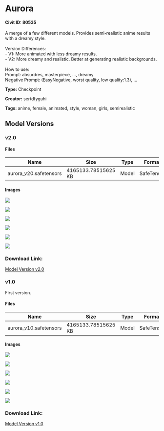 # Aurora

#### Civit ID: 80535

<p>A merge of a few different models. Provides semi-realistic anime results with a dreamy style.<br /><br />Version Differences:<br />- V1: More animated with less dreamy results.<br />- V2: More dreamy and realistic. Better at generating realistic backgrounds.<br /><br />How to use:<br />Prompt: absurdres, masterpiece, ..., dreamy<br />Negative Prompt: (EasyNegative, worst quality, low quality:1.3), ...</p>

**Type:** Checkpoint

**Creator:** sertdfyguhi

**Tags:** anime, female, animated, style, woman, girls, semirealistic

## Model Versions

### v2.0



#### Files

| Name | Size | Type | Format | Download Url | AutoV1 | AutoV2 | SHA256 | CRC32 | BLAKE3 |
| --- | --- | --- | --- | --- | --- | --- | --- | --- | --- |
| aurora_v20.safetensors | 4165133.78515625 KB | Model | SafeTensor | https://civitai.com/api/download/models/88373 | 32686701 | E9E1AD0831 | E9E1AD08315318492C6ED7AC2711004311D7137A966C70EF1D2392CF03B9BAFA | D855EB4A | 287920C4DA64126394DF3F7E27460E70B67B1D53929D87B049FCCCDA1D2DD6A1 |

#### Images

<p><img src="https://image.civitai.com/xG1nkqKTMzGDvpLrqFT7WA/47e3312a-1b1f-49f2-83fe-8dcc884f06ce/width=450/1017330.jpeg" /></p>

<p><img src="https://image.civitai.com/xG1nkqKTMzGDvpLrqFT7WA/10d9d0f3-da13-439a-877c-41733acf208c/width=450/1017328.jpeg" /></p>

<p><img src="https://image.civitai.com/xG1nkqKTMzGDvpLrqFT7WA/7fb8df4f-3c3c-4fa8-a28d-02e10ce7697b/width=450/1022484.jpeg" /></p>

<p><img src="https://image.civitai.com/xG1nkqKTMzGDvpLrqFT7WA/8ef53633-5073-44c1-a500-0b5fe7013299/width=450/1017326.jpeg" /></p>

<p><img src="https://image.civitai.com/xG1nkqKTMzGDvpLrqFT7WA/b3626c46-2252-4f5a-bde8-260cf43582b2/width=450/1022487.jpeg" /></p>

<p><img src="https://image.civitai.com/xG1nkqKTMzGDvpLrqFT7WA/00bb3458-fc56-4ed1-a7f1-703065800d64/width=450/1017329.jpeg" /></p>

### Download Link:

[Model Version v2.0](https://civitai.com/api/download/models/88373)

### v1.0

<p>First version.</p>

#### Files

| Name | Size | Type | Format | Download Url | AutoV1 | AutoV2 | SHA256 | CRC32 | BLAKE3 |
| --- | --- | --- | --- | --- | --- | --- | --- | --- | --- |
| aurora_v10.safetensors | 4165133.78515625 KB | Model | SafeTensor | https://civitai.com/api/download/models/85460 | 32686701 | 1744F90D73 | 1744F90D73A0AE1EC4F70BB974E8FF050A8C40832D373363EA6124B626D3DCF5 | D6CBB032 | E18941C279E2619E2303A19798DA82B51555A2B4559197DED4DEB870D10471F0 |

#### Images

<p><img src="https://image.civitai.com/xG1nkqKTMzGDvpLrqFT7WA/4f3fc4e2-a209-4bde-812d-d4cd2db06065/width=450/968032.jpeg" /></p>

<p><img src="https://image.civitai.com/xG1nkqKTMzGDvpLrqFT7WA/a99a6406-1d00-43bf-9e06-04571d9bf3ab/width=450/968033.jpeg" /></p>

<p><img src="https://image.civitai.com/xG1nkqKTMzGDvpLrqFT7WA/ff2d675e-de8d-4798-aefe-90d25f08d058/width=450/968030.jpeg" /></p>

<p><img src="https://image.civitai.com/xG1nkqKTMzGDvpLrqFT7WA/2435ee51-2ca1-4464-970a-675d705c9c90/width=450/968031.jpeg" /></p>

<p><img src="https://image.civitai.com/xG1nkqKTMzGDvpLrqFT7WA/34d9236d-ee1f-4fa1-b16b-8628ff6a285f/width=450/969214.jpeg" /></p>

<p><img src="https://image.civitai.com/xG1nkqKTMzGDvpLrqFT7WA/2753d2c6-5875-4151-97b7-34a13c7ac53b/width=450/969213.jpeg" /></p>

### Download Link:

[Model Version v1.0](https://civitai.com/api/download/models/85460)

